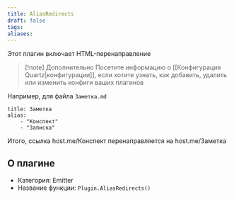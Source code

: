 ```yaml
---
title: AliasRedirects
draft: false
tags: 
aliases:
---
```

Этот плагин включает HTML-перенаправление
> [!note] Дополнительно
> Посетите информацию о [[Конфигурация Quartz|конфигурации]], если хотите узнать, как добавить, удалить или изменить конфиги ваших плагинов

Например, для файла `Заметка.md` 

```
title: Заметка
alias:
	- "Конспект"
	- "Записка"
```
Итого, ссылка host.me/Конспект перенаправляется на host.me/Заметка
## О плагине
- Категория: Emitter
- Название функции: `Plugin.AliasRedirects()`